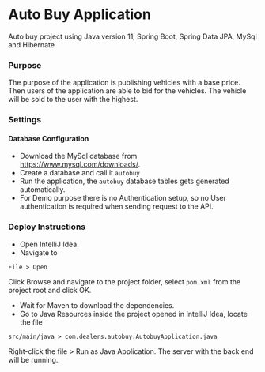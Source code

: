 # Auto Buy Application
Auto buy project using Java version 11, Spring Boot, Spring Data JPA, MySql and Hibernate.

### Purpose ###
The purpose of the application is publishing vehicles with a base price. Then users of the application are able to bid for the vehicles. The vehicle will be sold to the user with the highest.

### Settings ###

#### Database Configuration ####
- Download the MySql database from https://www.mysql.com/downloads/.
- Create a database and call it `autobuy` 
- Run the application, the `autobuy` database tables gets generated automatically.
- For Demo purpose there is no Authentication setup, so no User authentication is required when sending request to the API.


### Deploy Instructions ###
- Open IntelliJ Idea.
- Navigate to
 ```
 File > Open 
 ```

Click Browse and navigate to the project folder, select `pom.xml` from the project root and click OK.
- Wait for Maven to download the dependencies.
- Go to Java Resources inside the project opened in IntelliJ Idea, locate the file
 ```
 src/main/java > com.dealers.autobuy.AutobuyApplication.java
 ```
Right-click the file > Run as Java Application.
The server with the back end will be running.
